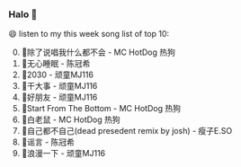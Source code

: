

### Halo 👋

😄 listen to my this week song list of top 10:

0. 🌈除了说唱我什么都不会 - MC HotDog 热狗
1. 🌈无心睡眠 - 陈冠希
2. 🌈2030 - 顽童MJ116
3. 🌈干大事 - 顽童MJ116
4. 🌈好朋友 - 顽童MJ116
5. 🌈Start From The Bottom - MC HotDog 热狗
6. 🌈白老鼠 - MC HotDog 热狗
7. 🌈自己都不自己(dead presedent remix by josh) - 瘦子E.SO
8. 🌈谣言 - 陈冠希
9. 🌈浪漫一下 - 顽童MJ116

